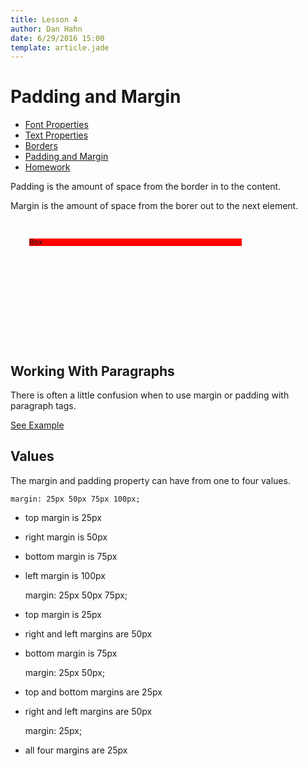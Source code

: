 ```yaml
---
title: Lesson 4
author: Dan Hahn
date: 6/29/2016 15:00
template: article.jade
---
```


# Padding and Margin

* [Font Properties]()
* [Text Properties](text.html)
* [Borders](borders.html)
* [Padding and Margin](padding-margin.html)
* [Homework](homework.html)

Padding is the amount of space from the border in to the content.

Margin is the amount of space from the borer out to the next element.


<div class="box" style="background: url('http://www.svahtml.com/images/padding.gif') no-repeat; width: 400px; height: 200px; overflow: hidden;margin-bottom:10px;">
<div style="margin: 10px; border: 10px solid transparent; padding: 10px; height: 140px;"><span style="background-color: red; display: block;font-size:12px;line-height:1em;">Box</span></div>
</div>

## Working With Paragraphs

There is often a little confusion when to use margin or padding with paragraph tags.

<a href="margin-padding-paragraph/" class="btn">See Example</a>

## Values

The margin and padding property can have from one to four values.

	margin: 25px 50px 75px 100px;

* top margin is 25px
* right margin is 50px
* bottom margin is 75px
* left margin is 100px


	margin: 25px 50px 75px;

* top margin is 25px
* right and left margins are 50px
* bottom margin is 75px


	margin: 25px 50px;


* top and bottom margins are 25px
* right and left margins are 50px


	margin: 25px;

* all four margins are 25px